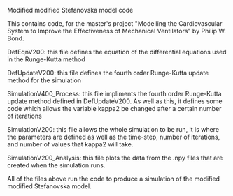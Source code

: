 Modified modified Stefanovska model code

This contains code, for the master's project "Modelling the Cardiovascular System to Improve the Effectiveness of Mechanical Ventilators" by Philip W. Bond.

DefEqnV200: this file defines the equation of the differential equations used in the Runge-Kutta method

DefUpdateV200: this file defines the fourth order Runge-Kutta update method for the simulation

SimulationV400_Process: this file impliments the fourth order Runge-Kutta update method defined in DefUpdateV200. As well as this, it defines some code which allows the variable 
kappa2 be changed after a certain number of iterations

SimulationV200: this file allows the whole simulation to be run, it is where the parameters are defined as well as the time-step, number of iterations, and number of values that
kappa2 will take.

SimulationV200_Analysis: this file plots the data from the .npy files that are created when the simulation runs.

All of the files above run the code to produce a simulation of the modified modified Stefanovska model.
